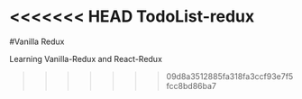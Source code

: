 <<<<<<< HEAD
TodoList-redux
=======
#Vanilla Redux

Learning Vanilla-Redux and React-Redux
>>>>>>> 09d8a3512885fa318fa3ccf93e7f5fcc8bd86ba7
